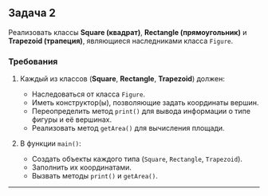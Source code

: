 ## Задача 2

Реализовать классы **Square (квадрат)**, **Rectangle (прямоугольник)** и **Trapezoid (трапеция)**, являющиеся наследниками класса `Figure`.

### Требования

1. Каждый из классов (**Square**, **Rectangle**, **Trapezoid**) должен:
   - Наследоваться от класса `Figure`.
   - Иметь конструктор(ы), позволяющие задать координаты вершин.
   - Переопределить метод `print()` для вывода информации о типе фигуры и её вершинах.
   - Реализовать метод `getArea()` для вычисления площади.


2. В функции `main()`:
   - Создать объекты каждого типа (`Square`, `Rectangle`, `Trapezoid`).
   - Заполнить их координатами.
   - Вызвать методы `print()` и `getArea()`.

---

